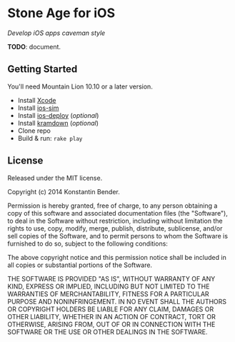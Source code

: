 # Stone Age for iOS

*Develop iOS apps caveman style*

**TODO**: document.

## Getting Started

You'll need Mountain Lion 10.10 or a later version.

* Install [Xcode](https://developer.apple.com/technologies/tools/)
* Install [ios-sim](https://www.npmjs.org/package/ios-sim)
* Install [ios-deploy](https://www.npmjs.org/package/ios-deploy) (*optional*)
* Install [kramdown](http://kramdown.gettalong.org) (*optional*)
* Clone repo
* Build & run: `rake play`

## License

Released under the MIT license.

Copyright (c) 2014 Konstantin Bender.

Permission is hereby granted, free of charge, to any person obtaining a copy
of this software and associated documentation files (the "Software"), to deal
in the Software without restriction, including without limitation the rights
to use, copy, modify, merge, publish, distribute, sublicense, and/or sell
copies of the Software, and to permit persons to whom the Software is
furnished to do so, subject to the following conditions:

The above copyright notice and this permission notice shall be included in
all copies or substantial portions of the Software.

THE SOFTWARE IS PROVIDED "AS IS", WITHOUT WARRANTY OF ANY KIND, EXPRESS OR
IMPLIED, INCLUDING BUT NOT LIMITED TO THE WARRANTIES OF MERCHANTABILITY,
FITNESS FOR A PARTICULAR PURPOSE AND NONINFRINGEMENT. IN NO EVENT SHALL THE
AUTHORS OR COPYRIGHT HOLDERS BE LIABLE FOR ANY CLAIM, DAMAGES OR OTHER
LIABILITY, WHETHER IN AN ACTION OF CONTRACT, TORT OR OTHERWISE, ARISING FROM,
OUT OF OR IN CONNECTION WITH THE SOFTWARE OR THE USE OR OTHER DEALINGS IN
THE SOFTWARE.
